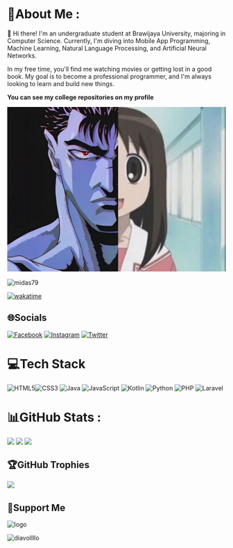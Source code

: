 # 💫About Me :
👋 Hi there! I'm an undergraduate student at Brawijaya University, majoring in Computer Science. Currently, I'm diving into Mobile App Programming, Machine Learning, Natural Language Processing, and Artificial Neural Networks.

In my free time, you'll find me watching movies or getting lost in a good book. My goal is to become a professional programmer, and I'm always looking to learn and build new things.

**You can see my college repositories on my profile**

![logo](https://github.com/midas79/midas79/blob/main/halfdead.png)

<p align="left"> <img src="https://komarev.com/ghpvc/?username=midas79&label=Profile%20views&color=0e75b6&style=flat" alt="midas79" /> </p>

[![wakatime](https://wakatime.com/badge/user/e97c6f19-b909-4567-ae12-ae00ebc213f6.svg)](https://wakatime.com/@e97c6f19-b909-4567-ae12-ae00ebc213f6)

## 🌐Socials
[![Facebook](https://img.shields.io/badge/Facebook-%231877F2.svg?logo=Facebook&logoColor=white)](https://facebook.com/diavollllo) [![Instagram](https://img.shields.io/badge/Instagram-%23E4405F.svg?logo=Instagram&logoColor=white)](https://instagram.com/dionsaaurus) [![Twitter](https://img.shields.io/badge/Twitter-%231DA1F2.svg?logo=Twitter&logoColor=white)](https://twitter.com/diavollllo) 

# 💻Tech Stack
![HTML5](https://img.shields.io/badge/html5-%23E34F26.svg?style=for-the-badge&logo=html5&logoColor=white)![CSS3](https://img.shields.io/badge/css3-%231572B6.svg?style=for-the-badge&logo=css3&logoColor=white) ![Java](https://img.shields.io/badge/java-%23ED8B00.svg?style=for-the-badge&logo=java&logoColor=white) ![JavaScript](https://img.shields.io/badge/javascript-%23323330.svg?style=for-the-badge&logo=javascript&logoColor=%23F7DF1E)  ![Kotlin](https://img.shields.io/badge/kotlin-%230095D5.svg?style=for-the-badge&logo=kotlin&logoColor=white) ![Python](https://img.shields.io/badge/python-3670A0?style=for-the-badge&logo=python&logoColor=ffdd54) ![PHP](https://img.shields.io/badge/php-%23777BB4.svg?style=for-the-badge&logo=php&logoColor=white) ![Laravel](https://img.shields.io/badge/laravel-%23FF2D20.svg?style=for-the-badge&logo=laravel&logoColor=white) 

# 📊GitHub Stats :

<img src="https://github-readme-stats.vercel.app/api?username=midas79&theme=tokyonight&show_icons=true&hide_border=true&count_private=true" style="width: 400px;"/>

<img src="https://github-readme-stats.vercel.app/api/top-langs/?username=midas79&theme=tokyonight&show_icons=true&hide_border=true&layout=compact" style="width: 400px;"/>

<img src="https://github-readme-streak-stats.herokuapp.com/?user=midas79&theme=tokyonight&hide_border=true" style="width: 400px;"/>

## 🏆GitHub Trophies
![](https://github-trophies.vercel.app/?username=midas79&theme=tokyonight&no-frame=true&no-bg=false&margin-w=4)

## 💪Support Me

![logo](https://github.com/midas79/midas79/blob/main/ryan.gif)
<p><a href="https://ko-fi.com/diavollllo"> <img align="left" src="https://cdn.ko-fi.com/cdn/kofi3.png?v=3" height="50" width="210" alt="diavollllo" /></a></p><br><br>
